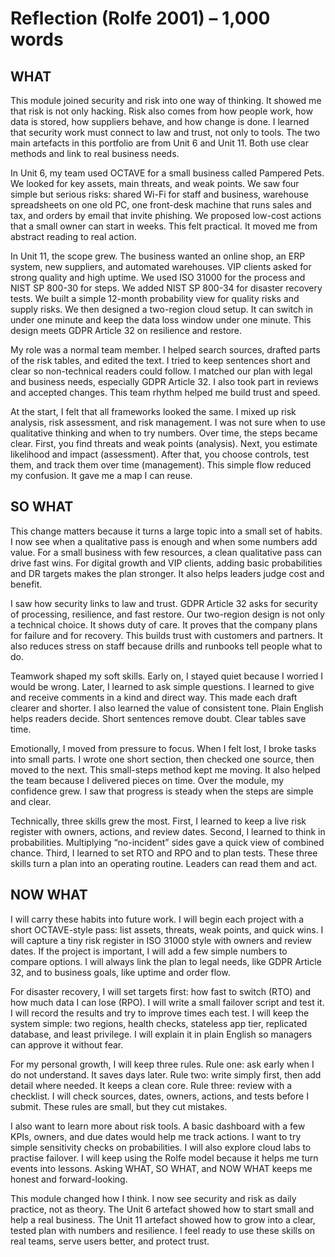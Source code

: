 # Reflection (Rolfe 2001) – 1,000 words

## WHAT
This module joined security and risk into one way of thinking. It showed me that risk is not only hacking. Risk also comes from how people work, how data is stored, how suppliers behave, and how change is done. I learned that security work must connect to law and trust, not only to tools. The two main artefacts in this portfolio are from Unit 6 and Unit 11. Both use clear methods and link to real business needs.

In Unit 6, my team used OCTAVE for a small business called Pampered Pets. We looked for key assets, main threats, and weak points. We saw four simple but serious risks: shared Wi-Fi for staff and business, warehouse spreadsheets on one old PC, one front-desk machine that runs sales and tax, and orders by email that invite phishing. We proposed low-cost actions that a small owner can start in weeks. This felt practical. It moved me from abstract reading to real action.

In Unit 11, the scope grew. The business wanted an online shop, an ERP system, new suppliers, and automated warehouses. VIP clients asked for strong quality and high uptime. We used ISO 31000 for the process and NIST SP 800-30 for steps. We added NIST SP 800-34 for disaster recovery tests. We built a simple 12-month probability view for quality risks and supply risks. We then designed a two-region cloud setup. It can switch in under one minute and keep the data loss window under one minute. This design meets GDPR Article 32 on resilience and restore.

My role was a normal team member. I helped search sources, drafted parts of the risk tables, and edited the text. I tried to keep sentences short and clear so non-technical readers could follow. I matched our plan with legal and business needs, especially GDPR Article 32. I also took part in reviews and accepted changes. This team rhythm helped me build trust and speed.

At the start, I felt that all frameworks looked the same. I mixed up risk analysis, risk assessment, and risk management. I was not sure when to use qualitative thinking and when to try numbers. Over time, the steps became clear. First, you find threats and weak points (analysis). Next, you estimate likelihood and impact (assessment). After that, you choose controls, test them, and track them over time (management). This simple flow reduced my confusion. It gave me a map I can reuse.

## SO WHAT
This change matters because it turns a large topic into a small set of habits. I now see when a qualitative pass is enough and when some numbers add value. For a small business with few resources, a clean qualitative pass can drive fast wins. For digital growth and VIP clients, adding basic probabilities and DR targets makes the plan stronger. It also helps leaders judge cost and benefit.

I saw how security links to law and trust. GDPR Article 32 asks for security of processing, resilience, and fast restore. Our two-region design is not only a technical choice. It shows duty of care. It proves that the company plans for failure and for recovery. This builds trust with customers and partners. It also reduces stress on staff because drills and runbooks tell people what to do.

Teamwork shaped my soft skills. Early on, I stayed quiet because I worried I would be wrong. Later, I learned to ask simple questions. I learned to give and receive comments in a kind and direct way. This made each draft clearer and shorter. I also learned the value of consistent tone. Plain English helps readers decide. Short sentences remove doubt. Clear tables save time.

Emotionally, I moved from pressure to focus. When I felt lost, I broke tasks into small parts. I wrote one short section, then checked one source, then moved to the next. This small-steps method kept me moving. It also helped the team because I delivered pieces on time. Over the module, my confidence grew. I saw that progress is steady when the steps are simple and clear.

Technically, three skills grew the most. First, I learned to keep a live risk register with owners, actions, and review dates. Second, I learned to think in probabilities. Multiplying “no-incident” sides gave a quick view of combined chance. Third, I learned to set RTO and RPO and to plan tests. These three skills turn a plan into an operating routine. Leaders can read them and act.

## NOW WHAT
I will carry these habits into future work. I will begin each project with a short OCTAVE-style pass: list assets, threats, weak points, and quick wins. I will capture a tiny risk register in ISO 31000 style with owners and review dates. If the project is important, I will add a few simple numbers to compare options. I will always link the plan to legal needs, like GDPR Article 32, and to business goals, like uptime and order flow.

For disaster recovery, I will set targets first: how fast to switch (RTO) and how much data I can lose (RPO). I will write a small failover script and test it. I will record the results and try to improve times each test. I will keep the system simple: two regions, health checks, stateless app tier, replicated database, and least privilege. I will explain it in plain English so managers can approve it without fear.

For my personal growth, I will keep three rules. Rule one: ask early when I do not understand. It saves days later. Rule two: write simply first, then add detail where needed. It keeps a clean core. Rule three: review with a checklist. I will check sources, dates, owners, actions, and tests before I submit. These rules are small, but they cut mistakes.

I also want to learn more about risk tools. A basic dashboard with a few KPIs, owners, and due dates would help me track actions. I want to try simple sensitivity checks on probabilities. I will also explore cloud labs to practise failover. I will keep using the Rolfe model because it helps me turn events into lessons. Asking WHAT, SO WHAT, and NOW WHAT keeps me honest and forward-looking.

This module changed how I think. I now see security and risk as daily practice, not as theory. The Unit 6 artefact showed how to start small and help a real business. The Unit 11 artefact showed how to grow into a clear, tested plan with numbers and resilience. I feel ready to use these skills on real teams, serve users better, and protect trust.
